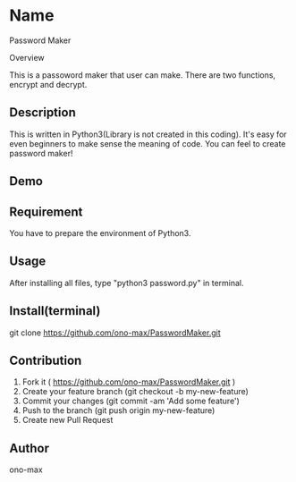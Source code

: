 Name
====
Password Maker

Overview

This is a passoword maker that user can make. There are two functions, encrypt and decrypt.

## Description

This is written in Python3(Library is not created in this coding). It's easy for even beginners to make sense the meaning of code. You can feel to create password maker!

## Demo



## Requirement

You have to prepare the environment of Python3.

## Usage

After installing all files, type "python3 password.py" in terminal.

## Install(terminal)

git clone https://github.com/ono-max/PasswordMaker.git

## Contribution

1. Fork it ( https://github.com/ono-max/PasswordMaker.git )
2. Create your feature branch (git checkout -b my-new-feature)
3. Commit your changes (git commit -am 'Add some feature')
4. Push to the branch (git push origin my-new-feature)
5. Create new Pull Request

## Author

ono-max

